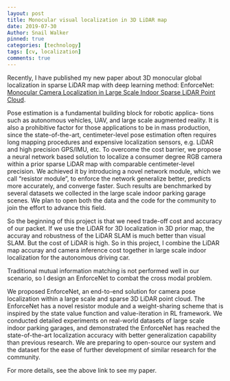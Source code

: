 ```yaml
---
layout: post
title: Monocular visual localization in 3D LiDAR map
date: 2019-07-30
Author: Snail Walker
pinned: true
categories: [technology]
tags: [cv, localization]
comments: true
---
```

Recently, I have published my new paper about 3D monocular global localization in sparse LiDAR map with deep learning method: EnforceNet: [Monocular Camera Localization in Large Scale Indoor Sparse LiDAR Point Cloud](https://arxiv.org/abs/1907.07160). 



Pose estimation is a fundamental building block for robotic applica-
tions such as autonomous vehicles, UAV, and large scale augmented reality. It
is also a prohibitive factor for those applications to be in mass production, since
the state-of-the-art, centimeter-level pose estimation often requires long mapping
procedures and expensive localization sensors, e.g. LiDAR and high precision
GPS/IMU, etc. To overcome the cost barrier, we propose a neural network based
solution to localize a consumer degree RGB camera within a prior sparse LiDAR
map with comparable centimeter-level precision. We achieved it by introducing a
novel network module, which we call “resistor module”, to enforce the network
generalize better, predicts more accurately, and converge faster. Such results are
benchmarked by several datasets we collected in the large scale indoor parking
garage scenes. We plan to open both the data and the code for the community to
join the effort to advance this field.



So the beginning of this project is that we need trade-off cost and accuracy of our packet. If we use the LiDAR for 3D localization in 3D prior map, the accuray and robustness of the LiDAR SLAM is much better than visual SLAM. But the cost of LiDAR is high. So in this project, I combine the LiDAR map accuray and camera inference cost together in large scale indoor localization for the autonomous driving car. 



Traditional mutual information matching is not performed well in our scenario, so I design an EnforceNet to combat the cross modal problem.



We proposed EnforceNet, an end-to-end solution for camera pose localization within a large scale and sparse 3D LiDAR point cloud. The EnforceNet has a novel resistor module and a weight-sharing scheme that is inspired by the state value function and value-iteration in RL framework. We conducted detailed experiments on real-world datasets of large scale indoor parking garages, and demonstrated the EnforceNet has reached the state-of-the-art localization accuracy with better generalization capability than previous research. We are preparing to open-source our system and the dataset for the ease of further development of similar research for the community.



For more details, see the above link to see my paper.  
